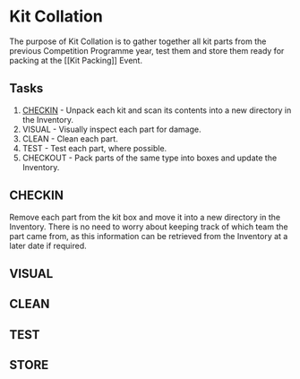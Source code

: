 # Kit Collation

The purpose of Kit Collation is to gather together all kit parts from the previous Competition Programme year, test them and store them ready for packing at the [[Kit Packing]] Event.

## Tasks

1. [CHECKIN](#markdown-header-checkin) - Unpack each kit and scan its contents into a new directory in the Inventory.
1. VISUAL - Visually inspect each part for damage.
1. CLEAN - Clean each part.
1. TEST - Test each part, where possible.
1. CHECKOUT - Pack parts of the same type into boxes and update the Inventory.

## CHECKIN

Remove each part from the kit box and move it into a new directory in the Inventory. There is no need to worry about keeping track of which team the part came from, as this information can be retrieved from the Inventory at a later date if required.

## VISUAL

## CLEAN

## TEST

## STORE